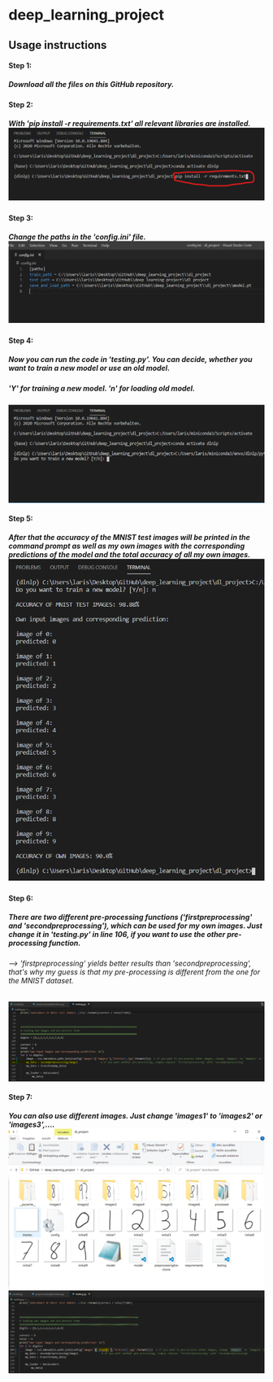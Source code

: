# deep_learning_project

## Usage instructions

#### Step 1: 
##### Download all the files on this GitHub repository.

#### Step 2: 
##### With 'pip install -r requirements.txt' all relevant libraries are installed. ![Step1](/dl_project/step1.PNG)

#### Step 3: 
##### Change the paths in the 'config.ini' file. ![Step2](/dl_project/step2.PNG)

#### Step 4: 
##### Now you can run the code in 'testing.py'. You can decide, whether you want to train a new model or use an old model.
##### 'Y' for training a new model. 'n' for loading old model. 

![Step3](/dl_project/step3.PNG)

#### Step 5: 
##### After that the accuracy of the MNIST test images will be printed in the command prompt as well as my own images with the corresponding predictions of the model and the total accuracy of all my own images. ![Step4](/dl_project/step4.PNG)

#### Step 6: 
##### There are two different pre-processing functions ('firstpreprocessing' and 'secondpreprocessing'), which can be used for my own images. Just change it in 'testing.py' in line 106, if you want to use the other pre-processing function.
######                              -->   'firstpreprocessing' yields better results than 'secondpreprocessing', that's why my guess is that my pre-processing is different from the one for the MNIST dataset.
![Step5](/dl_project/step5.PNG)

#### Step 7: 
##### You can also use different images. Just change 'images1' to 'images2' or 'images3',....  ![Step10](/dl_project/step10.PNG)  ![Step11](/dl_project/step11.PNG)

